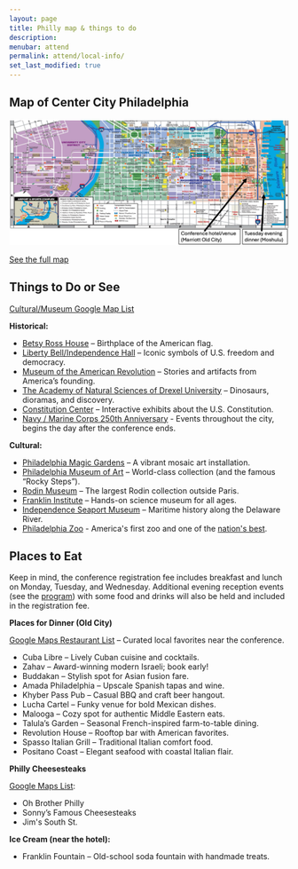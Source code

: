 ```yaml
---
layout: page
title: Philly map & things to do
description: 
menubar: attend
permalink: attend/local-info/
set_last_modified: true
---
```


## Map of Center City Philadelphia

<img src = "../../assets/img/map_with_arrows.png">

[See the full map](https://www.visitphilly.com/wp-content/uploads/2024/04/Walking-Flat-PHLCVB-Map.pdf)

## Things to Do or See

[Cultural/Museum Google Map List](https://maps.app.goo.gl/JW73CWgCyTsP3mMr8)

**Historical:**
- [Betsy Ross House](https://historicphiladelphia.org/betsy-ross-house/) – Birthplace of the American flag.
- [Liberty Bell/Independence Hall](https://www.nps.gov/inde/planyourvisit/independencehall.htm) – Iconic symbols of U.S. freedom and democracy.
- [Museum of the American Revolution](https://www.amrevmuseum.org/) – Stories and artifacts from America’s founding.
- [The Academy of Natural Sciences of Drexel University](https://drexel.edu/about/locations/academy-natural-sciences) – Dinosaurs, dioramas, and discovery.
- [Constitution Center](https://constitutioncenter.org/) – Interactive exhibits about the U.S. Constitution.
- [Navy / Marine Corps 250th Anniversary](https://www.homecoming250.org/) - Events throughout the city, begins the day after the conference ends.

**Cultural:**
- [Philadelphia Magic Gardens](https://www.phillymagicgardens.org/) – A vibrant mosaic art installation.
- [Philadelphia Museum of Art](https://philamuseum.org/) – World-class collection (and the famous “Rocky Steps”).
- [Rodin Museum](https://rodinmuseum.org/) – The largest Rodin collection outside Paris.
- [Franklin Institute](https://fi.edu/en) – Hands-on science museum for all ages.
- [Independence Seaport Museum](https://www.phillyseaport.org/) – Maritime history along the Delaware River.
- [Philadelphia Zoo](https://www.philadelphiazoo.org/about-the-zoo/) - America's first zoo and one of the [nation's best](https://10best.usatoday.com/awards/philadelphia-zoo-philadelphia-pennsylvania/).


## Places to Eat

Keep in mind, the conference registration fee includes breakfast and lunch on Monday, Tuesday, and Wednesday. Additional evening reception events (see the [program](https://us-rse.org/usrse25/program/)) with some food and drinks will also be held and included in the registration fee. 

**Places for Dinner (Old City)**

[Google Maps Restaurant List](https://maps.app.goo.gl/rhDzkr5QqzftMc3r9) – Curated local favorites near the conference.

- Cuba Libre – Lively Cuban cuisine and cocktails.
- Zahav – Award-winning modern Israeli; book early!
- Buddakan – Stylish spot for Asian fusion fare.
- Amada Philadelphia – Upscale Spanish tapas and wine.
- Khyber Pass Pub – Casual BBQ and craft beer hangout.
- Lucha Cartel – Funky venue for bold Mexican dishes.
- Malooga – Cozy spot for authentic Middle Eastern eats.
- Talula’s Garden – Seasonal French-inspired farm-to-table dining.
- Revolution House – Rooftop bar with American favorites.
- Spasso Italian Grill – Traditional Italian comfort food.
- Positano Coast – Elegant seafood with coastal Italian flair.

**Philly Cheesesteaks** 

[Google Maps List](https://maps.app.goo.gl/2nkRi3u8n72LVseV6): 
- Oh Brother Philly
- Sonny’s Famous Cheesesteaks
- Jim's South St.

**Ice Cream (near the hotel):**
- Franklin Fountain – Old-school soda fountain with handmade treats.



